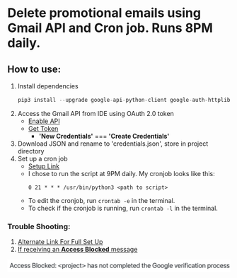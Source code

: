 # Delete promotional emails using Gmail API and Cron job. Runs 8PM daily.

## How to use:
1. Install dependencies
    ```Python
    pip3 install --upgrade google-api-python-client google-auth-httplib2 google-auth-oauthlib
    ```
2. Access the Gmail API from IDE using OAuth 2.0 token
    - [Enable API](https://support.google.com/googleapi/answer/6158841?hl=en)
    - [Get Token](https://support.google.com/googleapi/answer/6158849?hl=en&ref_topic=7013279&sjid=15952990207606155705-NA)
        - **'New Credentials'** === **'Create Credentials'**
3. Download JSON and rename to 'credentials.json', store in project directory
4. Set up a cron job
     - [Setup Link](https://www.ostechnix.com/a-beginners-guide-to-cron-jobs/)
     - I chose to run the script at 9PM daily. My cronjob looks like this:
         ```
         0 21 * * * /usr/bin/python3 <path to script>
         ```
     - To edit the cronjob, run `crontab -e` in the terminal.
     - To check if the cronjob is running, run `crontab -l` in the terminal.


### Trouble Shooting:
1. [Alternate Link For Full Set Up](https://developers.google.com/gmail/api/quickstart/python)
2. [If receiving an **Access Blocked** message](https://stackoverflow.com/questions/75454425/access-blocked-project-has-not-completed-the-google-verification-process)
<img src=error.png>